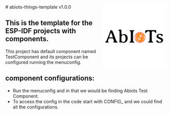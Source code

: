 <img src="./images/logo.png" alt="Abiots" align="right">
# abiots-things-template v1.0.0

## This is the template for the ESP-IDF projects with components.
This project has default component named TestComponent and its projects can be configured running the menuconfig.

## component configurations:
* Run the menuconfig and in that we would be finding Abiots Test Component. 
* To access the config in the code start with CONFIG_ and we could find all the configurations.
